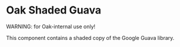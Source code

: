 Oak Shaded Guava
================

WARNING: for Oak-internal use only!

This component contains a shaded copy of the Google Guava library. 